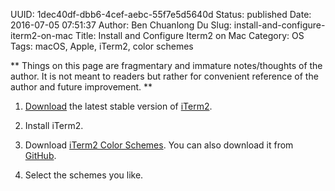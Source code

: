UUID: 1dec40df-dbb6-4cef-aebc-55f7e5d5640d
Status: published
Date: 2016-07-05 07:51:37
Author: Ben Chuanlong Du
Slug: install-and-configure-iterm2-on-mac
Title: Install and Configure Iterm2 on Mac
Category: OS
Tags: macOS, Apple, iTerm2, color schemes

**
Things on this page are
fragmentary and immature notes/thoughts of the author.
It is not meant to readers
but rather for convenient reference of the author and future improvement.
**

1. [Download](http://iterm2.com/downloads.html) 
    the latest stable version of [iTerm2](http://iterm2.com).

2. Install iTerm2.

3. Download [iTerm2 Color Schemes](http://iterm2colorschemes.com/).
    You can also download it from [GitHub](https://github.com/mbadolato/iTerm2-Color-Schemes).

4. Select the schemes you like. 
